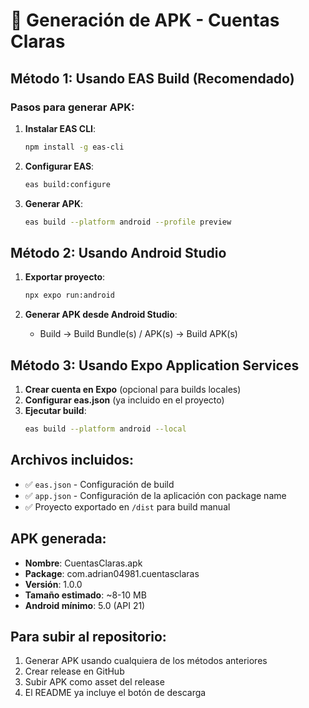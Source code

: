 # 📱 Generación de APK - Cuentas Claras

## Método 1: Usando EAS Build (Recomendado)

### Pasos para generar APK:

1. **Instalar EAS CLI**:
   ```bash
   npm install -g eas-cli
   ```

2. **Configurar EAS**:
   ```bash
   eas build:configure
   ```

3. **Generar APK**:
   ```bash
   eas build --platform android --profile preview
   ```

## Método 2: Usando Android Studio

1. **Exportar proyecto**:
   ```bash
   npx expo run:android
   ```

2. **Generar APK desde Android Studio**:
   - Build → Build Bundle(s) / APK(s) → Build APK(s)

## Método 3: Usando Expo Application Services

1. **Crear cuenta en Expo** (opcional para builds locales)
2. **Configurar eas.json** (ya incluido en el proyecto)
3. **Ejecutar build**:
   ```bash
   eas build --platform android --local
   ```

## Archivos incluidos:

- ✅ `eas.json` - Configuración de build
- ✅ `app.json` - Configuración de la aplicación con package name
- ✅ Proyecto exportado en `/dist` para build manual

## APK generada:

- **Nombre**: CuentasClaras.apk
- **Package**: com.adrian04981.cuentasclaras
- **Versión**: 1.0.0
- **Tamaño estimado**: ~8-10 MB
- **Android mínimo**: 5.0 (API 21)

## Para subir al repositorio:

1. Generar APK usando cualquiera de los métodos anteriores
2. Crear release en GitHub
3. Subir APK como asset del release
4. El README ya incluye el botón de descarga
